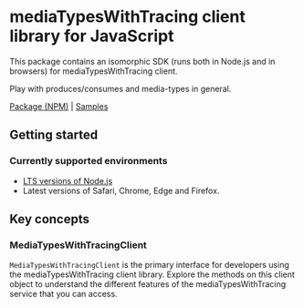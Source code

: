 # mediaTypesWithTracing client library for JavaScript

This package contains an isomorphic SDK (runs both in Node.js and in browsers) for mediaTypesWithTracing client.

Play with produces/consumes and media-types in general.

[Package (NPM)](https://www.npmjs.com/package/@msinternal/media-types-service-tracing) |
[Samples](https://github.com/Azure-Samples/azure-samples-js-management)

## Getting started

### Currently supported environments

- [LTS versions of Node.js](https://nodejs.org/about/releases/)
- Latest versions of Safari, Chrome, Edge and Firefox.




## Key concepts

### MediaTypesWithTracingClient

`MediaTypesWithTracingClient` is the primary interface for developers using the mediaTypesWithTracing client library. Explore the methods on this client object to understand the different features of the mediaTypesWithTracing service that you can access.


